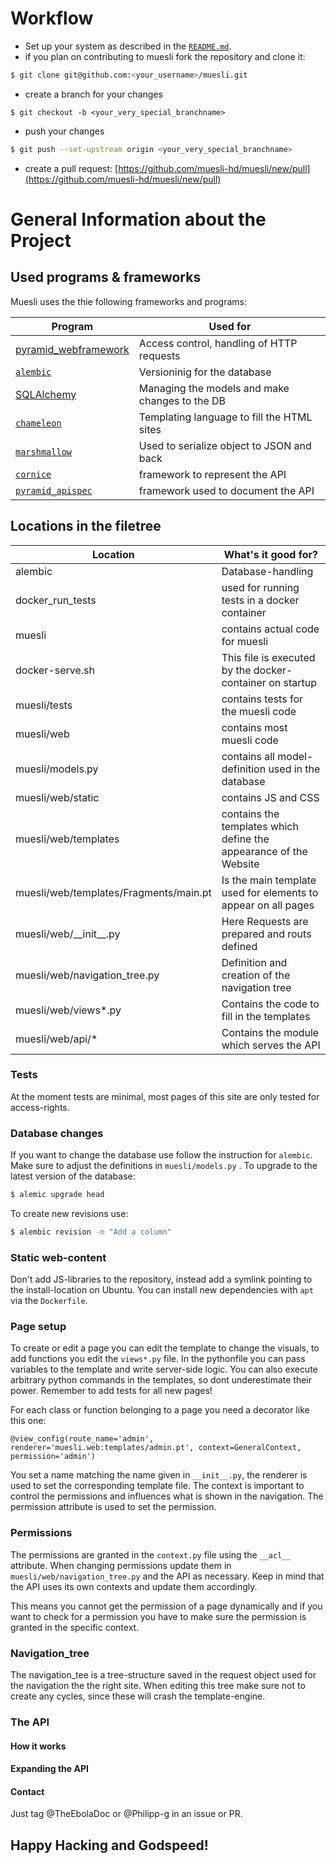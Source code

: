 # Workflow
* Set up your system as described in the [`README.md`](./README.md).
* if you plan on contributing to muesli fork the repository and clone it:
```bash
$ git clone git@github.com:<your_username>/muesli.git
```
* create a branch for your changes
```
$ git checkout -b <your_very_special_branchname>
```
* push your changes
```bash
$ git push --set-upstream origin <your_very_special_branchname>
```
* create a pull request: [https://github.com/muesli-hd/muesli/new/pull](https://github.com/muesli-hd/muesli/new/pull)

# General Information about the Project

## Used programs & frameworks
Muesli uses the thie following frameworks and programs:

| Program                                                               | Used for                                       |
|-----------------------------------------------------------------------|------------------------------------------------|
| [pyramid_webframework](https://trypyramid.com/documentation.html)     | Access control, handling of HTTP requests      |
| [`alembic`](https://alembic.sqlalchemy.org/en/latest/index.html)      | Versioninig for the database                   |
| [SQLAlchemy](https://www.sqlalchemy.org/)                             | Managing the models and make changes to the DB |
| [`chameleon`](https://chameleon.readthedocs.io/en/latest/index.html)  | Templating language to fill the HTML sites     |
| [`marshmallow`](https://marshmallow.readthedocs.io/en/3.0/index.html) | Used to serialize object to JSON and back      |
| [`cornice`](https://cornice.readthedocs.io/en/latest/index.html)      | framework to represent the API                 |
| [`pyramid_apispec`](https://github.com/ergo/pyramid_apispec/)         | framework used to document the API             |

## Locations in the filetree

| Location                               | What's it good for?                                               |
|----------------------------------------|-------------------------------------------------------------------|
| alembic                                | Database-handling                                                 |
| docker\_run\_tests                     | used for running tests in a docker container                      |
| muesli                                 | contains actual code for muesli                                   |
| docker-serve.sh                        | This file is executed by the docker-container on startup          |
| muesli/tests                           | contains tests for the muesli code                                |
| muesli/web                             | contains most muesli code                                         |
| muesli/models.py                       | contains all model-definition used in the database                |
| muesli/web/static                      | contains JS and CSS                                               |
| muesli/web/templates                   | contains the templates which define the appearance of the Website |
| muesli/web/templates/Fragments/main.pt | Is the main template used for elements to appear on all pages     |
| muesli/web/\_\_init\_\_.py             | Here Requests are prepared and routs defined                      |
| muesli/web/navigation\_tree.py         | Definition and creation of the navigation tree                    |
| muesli/web/views\*.py                  | Contains the code to fill in the templates                        |
| muesli/web/api/\*                      | Contains the module which serves the API                          |

### Tests
At the moment tests are minimal, most pages of this site are only tested for
access-rights.

### Database changes
If you want to change the database use follow the instruction for `alembic`. Make
sure to adjust the definitions in `muesli/models.py` .
To upgrade to the latest version of the database:
```bash
$ alemic upgrade head
```
To create new revisions use:
```bash
$ alembic revision -m "Add a column"
```

### Static web-content
Don't add JS-libraries to the repository, instead add a symlink pointing to the
install-location on Ubuntu. You can install new dependencies with `apt` via the
`Dockerfile`.

### Page setup
To create or edit a page you can edit the template to change the visuals, to add
functions you edit the `views*.py` file. In the pythonfile you can pass variables
to the template and write server-side logic. You can also execute arbitrary python
commands in the templates, so dont underestimate their power.
Remember to add tests for all new pages!

For each class or function belonging to a page you need a decorator like this
one:

`@view_config(route_name='admin', renderer='muesli.web:templates/admin.pt', context=GeneralContext, permission='admin')`

You set a name matching the name given in `__init__.py`, the renderer is used
to set the corresponding template file. The context is important to control the
permissions and influences what is shown in the navigation. The permission
attribute is used to set the permission.

### Permissions
The permissions are granted in the `context.py` file using the `__acl__` attribute.
When changing permissions update them in `muesli/web/navigation_tree.py` and the API as
necessary. Keep in mind that the API uses its own contexts and update them accordingly.

This means you cannot get the permission of a page dynamically and if you want
to check for a permission you have to make sure the permission is granted in the
specific context.

### Navigation\_tree
The navigation\_tee is a tree-structure saved in the request object used for the
navigation the the right site. When editing this tree make sure not to create
any cycles, since these will crash the template-engine.

### The API
#### How it works
#### Expanding the API
#### Contact
Just tag @TheEbolaDoc or @Philipp-g in an issue or PR.


## Happy Hacking and Godspeed!
